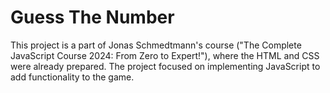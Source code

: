 <h1>Guess The Number</h1>

<p>This project is a part of Jonas Schmedtmann's course ("The Complete JavaScript Course 2024: From Zero to Expert!"), where the HTML and CSS were already prepared. The project focused on implementing JavaScript to add functionality to the game.</p>
